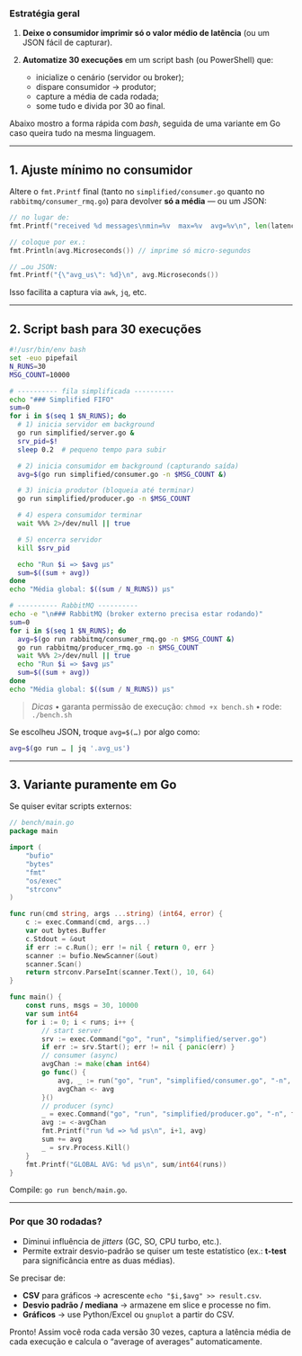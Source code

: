 ### Estratégia geral

1. **Deixe o consumidor imprimir só o valor médio de latência** (ou um JSON fácil de
   capturar).
2. **Automatize 30 execuções** em um script bash (ou PowerShell) que:

   * inicialize o cenário (servidor ou broker);
   * dispare consumidor → produtor;
   * capture a média de cada rodada;
   * some tudo e divida por 30 ao final.

Abaixo mostro a forma rápida com *bash*, seguida de uma variante em Go caso queira
tudo na mesma linguagem.

---

## 1. Ajuste mínimo no consumidor

Altere o `fmt.Printf` final (tanto no `simplified/consumer.go` quanto no
`rabbitmq/consumer_rmq.go`) para devolver **só a média** ― ou um JSON:

```go
// no lugar de:
fmt.Printf("received %d messages\nmin=%v  max=%v  avg=%v\n", len(latencies), min, max, avg)

// coloque por ex.:
fmt.Println(avg.Microseconds()) // imprime só micro-segundos

// …ou JSON:
fmt.Printf("{\"avg_us\": %d}\n", avg.Microseconds())
```

Isso facilita a captura via `awk`, `jq`, etc.

---

## 2. Script bash para 30 execuções

```bash
#!/usr/bin/env bash
set -euo pipefail
N_RUNS=30
MSG_COUNT=10000

# ---------- fila simplificada ----------
echo "### Simplified FIFO"
sum=0
for i in $(seq 1 $N_RUNS); do
  # 1) inicia servidor em background
  go run simplified/server.go &
  srv_pid=$!
  sleep 0.2  # pequeno tempo para subir

  # 2) inicia consumidor em background (capturando saída)
  avg=$(go run simplified/consumer.go -n $MSG_COUNT &)

  # 3) inicia produtor (bloqueia até terminar)
  go run simplified/producer.go -n $MSG_COUNT

  # 4) espera consumidor terminar
  wait %%% 2>/dev/null || true

  # 5) encerra servidor
  kill $srv_pid

  echo "Run $i => $avg µs"
  sum=$((sum + avg))
done
echo "Média global: $((sum / N_RUNS)) µs"

# ---------- RabbitMQ ----------
echo -e "\n### RabbitMQ (broker externo precisa estar rodando)"
sum=0
for i in $(seq 1 $N_RUNS); do
  avg=$(go run rabbitmq/consumer_rmq.go -n $MSG_COUNT &)
  go run rabbitmq/producer_rmq.go -n $MSG_COUNT
  wait %%% 2>/dev/null || true
  echo "Run $i => $avg µs"
  sum=$((sum + avg))
done
echo "Média global: $((sum / N_RUNS)) µs"
```

> *Dicas*
> • garanta permissão de execução: `chmod +x bench.sh`
> • rode: `./bench.sh`

Se escolheu JSON, troque `avg=$(…)` por algo como:

```bash
avg=$(go run … | jq '.avg_us')
```

---

## 3. Variante puramente em Go

Se quiser evitar scripts externos:

```go
// bench/main.go
package main

import (
    "bufio"
    "bytes"
    "fmt"
    "os/exec"
    "strconv"
)

func run(cmd string, args ...string) (int64, error) {
    c := exec.Command(cmd, args...)
    var out bytes.Buffer
    c.Stdout = &out
    if err := c.Run(); err != nil { return 0, err }
    scanner := bufio.NewScanner(&out)
    scanner.Scan()
    return strconv.ParseInt(scanner.Text(), 10, 64)
}

func main() {
    const runs, msgs = 30, 10000
    var sum int64
    for i := 0; i < runs; i++ {
        // start server
        srv := exec.Command("go", "run", "simplified/server.go")
        if err := srv.Start(); err != nil { panic(err) }
        // consumer (async)
        avgChan := make(chan int64)
        go func() {
            avg, _ := run("go", "run", "simplified/consumer.go", "-n", fmt.Sprint(msgs))
            avgChan <- avg
        }()
        // producer (sync)
        _ = exec.Command("go", "run", "simplified/producer.go", "-n", fmt.Sprint(msgs)).Run()
        avg := <-avgChan
        fmt.Printf("run %d => %d µs\n", i+1, avg)
        sum += avg
        _ = srv.Process.Kill()
    }
    fmt.Printf("GLOBAL AVG: %d µs\n", sum/int64(runs))
}
```

Compile: `go run bench/main.go`.

---

### Por que 30 rodadas?

* Diminui influência de *jitters* (GC, SO, CPU turbo, etc.).
* Permite extrair desvio-padrão se quiser um teste estatístico
  (ex.: **t-test** para significância entre as duas médias).

Se precisar de:

* **CSV** para gráficos → acrescente `echo "$i,$avg" >> result.csv`.
* **Desvio padrão / mediana** → armazene em slice e processe no fim.
* **Gráficos** → use Python/Excel ou `gnuplot` a partir do CSV.

Pronto! Assim você roda cada versão 30 vezes, captura a latência média de
cada execução e calcula o “average of averages” automaticamente.
